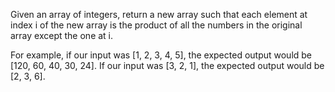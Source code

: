Given an array of integers, return a new array such that each element at index i of the new array is the product of all the numbers in the original array except the one at i. 

For example, if our input was [1, 2, 3, 4, 5], the expected output would be [120, 60, 40, 30, 24]. If our input was [3, 2, 1], the expected output would be [2, 3, 6].
